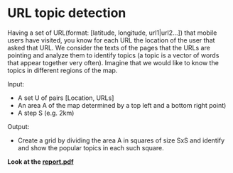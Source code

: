 # URL topic detection 

Having a set of URL(format: [latitude, longitude, url1|url2...]) that mobile users have visited, you know for each URL the location of the user that asked that URL. We consider the texts of the pages that the URLs are pointing and analyze them to identify topics (a topic is a vector of words that appear together very often). Imagine that we would like to know the topics in different regions of the map. 

Input:     
- A set U of pairs [Location, URLs]
- An area A of the map determined by a top left and a bottom right point)
- A step S (e.g. 2km)

Output: 
- Create a grid by dividing the area A in squares of size SxS and identify and show the popular topics in each such square.
      
**Look at the [report.pdf][1]**

[1]: https://github.com/merryHunter/url-topic-mining/blob/master/report.pdf
